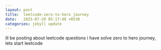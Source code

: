 ```yaml
---
layout: post
title:  leetcode-zero-to-hero journey
date:   2025-07-20 05:17:48 +0530
categories: jekyll update
---
```


ill be posting about leetcode questions i have solve
zero to hero journey, lets start leetcode
